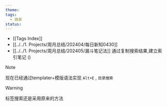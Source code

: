 ```yaml
---
theme: 
tags:
  - 效率
status:
---
```

- [[Tags Index]]   
- [[../../1. Projects/周月总结/202404/每日新知0430]]
- [[../../1. Projects/周月总结/202405/漏斗笔记法]]
通过复制搜索结果,建立索引笔记  ()

>[!note]
>现在已经通过templater+模版语法实现 `Alt+E` , `目录搜索` 

>[!warning]
>标签搜索还是采用原来的方法

